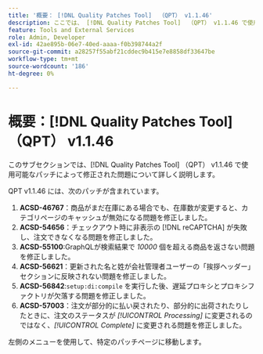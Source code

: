 ```yaml
---
title: '概要： [!DNL Quality Patches Tool]  （QPT） v1.1.46'
description: ここでは、 [!DNL Quality Patches Tool]  （QPT） v1.1.46 で使用可能なパッチによって修正された問題について詳しく説明します。
feature: Tools and External Services
role: Admin, Developer
exl-id: 42ae895b-06e7-40ed-aaaa-f0b398744a2f
source-git-commit: a28257f55abf21cddec9b415e7e8858df33647be
workflow-type: tm+mt
source-wordcount: '186'
ht-degree: 0%

---
```


# 概要：[!DNL Quality Patches Tool] （QPT） v1.1.46

このサブセクションでは、[!DNL Quality Patches Tool] （QPT） v1.1.46 で使用可能なパッチによって修正された問題について詳しく説明します。

QPT v1.1.46 には、次のパッチが含まれています。

1. **ACSD-46767**：商品がまだ在庫にある場合でも、在庫数が変更すると、カテゴリページのキャッシュが無効になる問題を修正しました。
1. **ACSD-54656**：チェックアウト時に非表示の [!DNL reCAPTCHA] が失敗し、注文できなくなる問題を修正しました。
1. **ACSD-55100**:GraphQLが検索結果で *10000* 個を超える商品を返さない問題を修正しました。
1. **ACSD-56621**：更新された名と姓が会社管理者ユーザーの「挨拶ヘッダー」セクションに反映されない問題を修正しました。
1. **ACSD-56842**:`setup:di:compile` を実行した後、遅延プロキシとプロキシファクトリが欠落する問題を修正しました。
1. **ACSD-57003**：注文が部分的に払い戻されたり、部分的に出荷されたりしたときに、注文のステータスが *[!UICONTROL Processing]* に変更されるのではなく、*[!UICONTROL Complete]* に変更される問題を修正しました。

左側のメニューを使用して、特定のパッチページに移動します。

